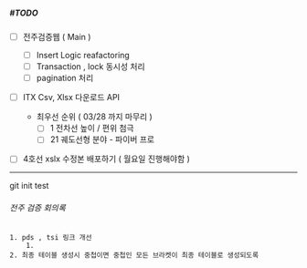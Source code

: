 ##### #TODO 
- [ ] 전주검증웹 ( Main )
	- [ ] Insert Logic reafactoring 
	- [ ] Transaction , lock  동시성 처리 
	- [ ] pagination 처리  
- [ ] ITX Csv, Xlsx 다운로드 API 
	-  최우선 순위 ( 03/28 까지 마무리 )
		- [ ]  1 전차선 높이 / 편위 첨극 
		- [ ] 21 궤도선형 분야 - 파이버 프로 
- [ ] 4호선 xslx 수정본 배포하기 ( 월요일 진행해야함 )
		


---

git init test
###### 전주 검증 회의록
	1. pds , tsi 링크 개선 
		1. 
	2. 최종 테이블 생성시 중첩이면 중첩인 모든 브라켓이 최종 테이블로 생성되도록  
